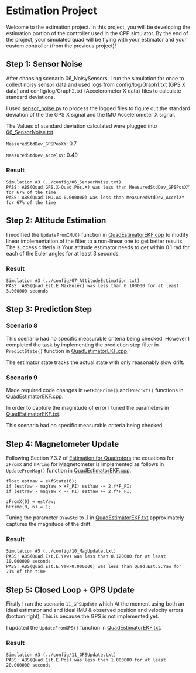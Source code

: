 # Estimation Project

Welcome to the estimation project. In this project, you will be developing the estimation portion of the controller used in the CPP simulator. By the end of the project, your simulated quad will be flying with your estimator and your custom controller (from the previous project)!

## Step 1: Sensor Noise

After choosing scenario 06_NoisySensors, I run the simulation for once to collect noisy sensor data and used logs from config/log/Graph1.txt (GPS X data) and config/log/Graph2.txt (Accelerometer X data) files to calculate standard deviations.

I used [sensor_noise.py](./sensor_noise.py) to process the logged files to figure out the standard deviation of the the GPS X signal and the IMU Accelerometer X signal.

The Values of standard deviation calculated were plugged into [06_SensorNoise.txt](./config/06_SensorNoise.txt). 

`MeasuredStdDev_GPSPosXY`: 0.7

`MeasuredStdDev_AccelXY`: 0.49

### Result

```
Simulation #3 (../config/06_SensorNoise.txt)
PASS: ABS(Quad.GPS.X-Quad.Pos.X) was less than MeasuredStdDev_GPSPosXY for 67% of the time
PASS: ABS(Quad.IMU.AX-0.000000) was less than MeasuredStdDev_AccelXY for 67% of the time
```

## Step 2: Attitude Estimation

I modified the `UpdateFromIMU()` function in [QuadEstimatorEKF.cpp](./src/QuadEstimatorEKF.cpp) to modify linear implementation of the filter to a non-linear one to get better results. The success criteria is Your attitude estimator needs to get within 0.1 rad for each of the Euler angles for at least 3 seconds.

### Result

```
Simulation #3 (../config/07_AttitudeEstimation.txt)
PASS: ABS(Quad.Est.E.MaxEuler) was less than 0.100000 for at least 3.000000 seconds
```

## Step 3: Prediction Step

### Scenario 8

This scenario had no specific measurable criteria being checked. However I completed the task by implementing the prediction step filter in `PredictState()` function in [QuadEstimatorEKF.cpp](./src/QuadEstimatorEKF.cpp).

The estimator state tracks the actual state with only reasonably slow drift.

### Scenario 9

Made required code changes in `GetRbgPrime()` and `Predict()` functions in [QuadEstimatorEKF.cpp](./src/QuadEstimatorEKF.cpp).


In order to capture the magnitude of error I tuned the parameters in [QuadEstimatorEKF.txt](./config/QuadEstimatorEKF.txt).

This scenario had no specific measurable criteria being checked

## Step 4: Magnetometer Update

Following Section 7.3.2 of [Estimation for Quadrotors](https://www.overleaf.com/read/vymfngphcccj#/54894644/) the equations for `zFromX` and `hPrime` for Magnetometer is implemented as follows in `UpdateFromMag()` function in [QuadEstimatorEKF.cpp](./src/QuadEstimatorEKF.cpp).

```
float estYaw = ekfState(6);
if (estYaw - magYaw > +F_PI) estYaw -= 2.f*F_PI;
if (estYaw - magYaw < -F_PI) estYaw += 2.f*F_PI;

zFromX(0) = estYaw;
hPrime(0, 6) = 1;
```

Tuning the parameter `QYawStd` to .1 in [QuadEstimatorEKF.txt](./config/QuadEstimatorEKF.txt) approximately captures the magnitude of the drift.

### Result

```
Simulation #5 (../config/10_MagUpdate.txt)
PASS: ABS(Quad.Est.E.Yaw) was less than 0.120000 for at least 10.000000 seconds
PASS: ABS(Quad.Est.E.Yaw-0.000000) was less than Quad.Est.S.Yaw for 71% of the time
```

## Step 5: Closed Loop + GPS Update

Firstly I ran the scenario `11_GPSUpdate` which At the moment using both an ideal estimator and and ideal IMU & observed position and velocity errors (bottom right). This is because the GPS is not implemented yet. 

I updated the `UpdateFromGPS()` function in [QuadEstimatorEKF.txt](./config/QuadEstimatorEKF.txt). 

### Result

```
Simulation #3 (../config/11_GPSUpdate.txt)
PASS: ABS(Quad.Est.E.Pos) was less than 1.000000 for at least 20.000000 seconds
```

